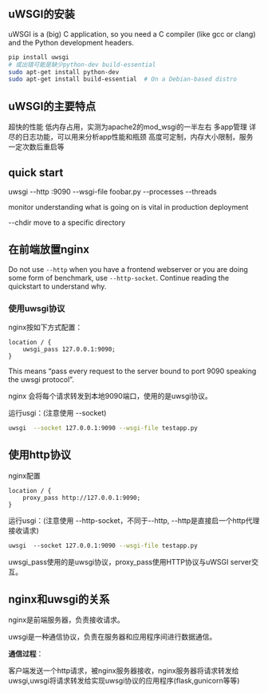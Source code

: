 ## uWSGI的安装

uWSGI is a (big) C application, so you need a C compiler (like gcc or clang) and the Python development headers.

```bash
pip install uwsgi
# 或出错可能是缺少python-dev build-essential
sudo apt-get install python-dev
sudo apt-get install build-essential  # On a Debian-based distro
```



## uWSGI的主要特点
超快的性能
低内存占用，实测为apache2的mod_wsgi的一半左右
多app管理
详尽的日志功能，可以用来分析app性能和瓶颈
高度可定制，内存大小限制，服务一定次数后重启等

## quick start

uwsgi --http :9090 --wsgi-file foobar.py
--processes
--threads

monitor understanding what is going on is vital in production deployment

--chdir  move to a specific directory

## 在前端放置nginx

Do not use `--http` when you have a frontend webserver or you are doing some form of benchmark, use `--http-socket`. Continue reading the quickstart to understand why.

### 使用uwsgi协议

nginx按如下方式配置：

```nginx
location / {
    uwsgi_pass 127.0.0.1:9090;
}
```

This means “pass every request to the server bound to port 9090 speaking the uwsgi protocol”.

nginx 会将每个请求转发到本地9090端口，使用的是uwsgi协议。

运行usgi：(注意使用 --socket)

```bash
uwsgi  --socket 127.0.0.1:9090 --wsgi-file testapp.py
```

## 使用http协议

nginx配置

```nginx
location / {
    proxy_pass http://127.0.0.1:9090;
}
```

运行usgi：(注意使用 --http-socket，不同于--http, --http是直接启一个http代理接收请求)

```bash
uwsgi  --socket 127.0.0.1:9090 --wsgi-file testapp.py
```

uwsgi_pass使用的是uwsgi协议，proxy_pass使用HTTP协议与uWSGI server交互。

## nginx和uwsgi的关系

nginx是前端服务器，负责接收请求。

uwsgi是一种通信协议，负责在服务器和应用程序间进行数据通信。

**通信过程**： 

客户端发送一个http请求，被nginx服务器接收，nginx服务器将请求转发给uwsgi,uwsgi将请求转发给实现uwsgi协议的应用程序(flask,gunicorn等等)